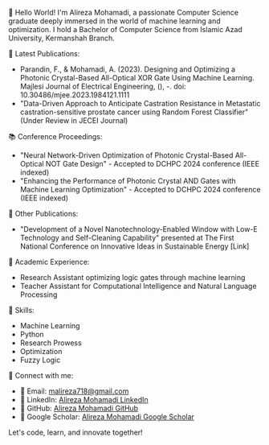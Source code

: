 👋 Hello World! I'm Alireza Mohamadi, a passionate Computer Science graduate deeply immersed in the world of machine learning and optimization. I hold a Bachelor of Computer Science from Islamic Azad University, Kermanshah Branch.

📝 Latest Publications:
   - Parandin, F., & Mohamadi, A. (2023). Designing and Optimizing a Photonic Crystal-Based All-Optical XOR Gate Using Machine Learning. Majlesi Journal of Electrical Engineering, (), -. doi: 10.30486/mjee.2023.1984121.1111
   - "Data-Driven Approach to Anticipate Castration Resistance in Metastatic castration-sensitive prostate cancer using Random Forest Classifier" (Under Review in JECEI Journal)

📚 Conference Proceedings:
   - "Neural Network-Driven Optimization of Photonic Crystal-Based All-Optical NOT Gate Design" - Accepted to DCHPC 2024 conference (IEEE indexed)
   - "Enhancing the Performance of Photonic Crystal AND Gates with Machine Learning Optimization" - Accepted to DCHPC 2024 conference (IEEE indexed)


📝 Other Publications:
   - "Development of a Novel Nanotechnology-Enabled Window with Low-E Technology and Self-Cleaning Capability" presented at The First National Conference on Innovative Ideas in Sustainable Energy [Link]

💼 Academic Experience:
   - Research Assistant optimizing logic gates through machine learning
   - Teacher Assistant for Computational Intelligence and Natural Language Processing

🚀 Skills:
   - Machine Learning
   - Python
   - Research Prowess
   - Optimization
   - Fuzzy Logic

🔗 Connect with me:
   - 📧 Email: malireza718@gmail.com
   - 🔗 LinkedIn: [Alireza Mohamadi LinkedIn](https://www.linkedin.com/in/alireza-mohamadi-ml/)
   - 🔗 GitHub: [Alireza Mohamadi GitHub](https://github.com/alirezamohamadiam)
   - 🔗 Google Scholar: [Alireza Mohamadi Google Scholar](https://scholar.google.com/citations?user=YourProfileID)

Let's code, learn, and innovate together!
